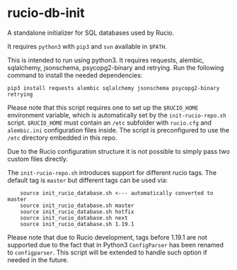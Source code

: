 # rucio-db-init
A standalone initializer for SQL databases used by Rucio.

It requires `python3` with `pip3` and `svn` available in `$PATH`.

This is intended to run using python3.
It requires requests, alembic, sqlalchemy, jsonschema, psycopg2-binary and retrying.
Run the following command to install the needed dependencies:

```
pip3 install requests alembic sqlalchemy jsonschema psycopg2-binary retrying
```

Please note that this script requires one to set up the `$RUCIO_HOME` environment variable, which is automatically set by the `init-rucio-repo.sh` script.
`$RUCIO_HOME` must contain an `/etc` subfolder with `rucio.cfg` and `alembic.ini` configuration files inside.
The script is preconfigured to use the `/etc` directory embedded in this repo.

Due to the Rucio configuration structure it is not possible to simply pass two custom files directly.

The `init-rucio-repo.sh` introduces support for different rucio tags. The default tag is `master` but different tags can be used via:

```
    source init_rucio_database.sh <--- automatically converted to master
    source init_rucio_database.sh master
    source init_rucio_database.sh hotfix
    source init_rucio_database.sh next
    source init_rucio_database.sh 1.19.1
```

Please note that due to Rucio development, tags before 1.19.1 are not supported due to the fact that in Python3 `ConfigParser` has been renamed to `configparser`.
This script will be extended to handle such option if needed in the future.